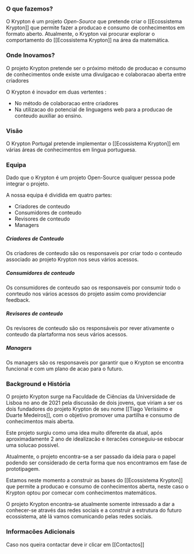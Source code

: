 ### O que fazemos?

O Krypton é um projeto *Open-Source* que pretende criar o [[Ecossistema Krypton]] que permite fazer a producao e consumo de conhecimentos em formato aberto.
Atualmente, o Krypton vai procurar explorar o comportamento do [[Ecossistema Krypton]] na área da matemática.

### Onde Inovamos?

O projeto Krypton pretende ser o próximo método de producao e consumo de conhecimentos onde existe uma divulgacao e colaboracao aberta entre criadores

O Krypton é inovador em duas vertentes :
- No método de colaboracao entre criadores
- Na utilizacao do potencial de linguagens web para a producao de conteudo auxiliar ao ensino.

### Visão

O Krypton Portugal pretende implementar o [[Ecossistema Krypton]] em várias áreas de conhecimentos em lingua portuguesa.

### Equipa

Dado que o Krypton é um projeto Open-Source qualquer pessoa pode integrar o projeto.

A nossa equipa é dividida em quatro partes:
- Criadores de conteudo
- Consumidores de conteudo
- Revisores de conteudo
- Managers

##### Criadores de Conteudo
Os criadores de conteudo são os responsaveis por criar todo o conteudo associado ao projeto Krypton nos seus vários acessos.

##### Consumidores de conteudo
Os consumidores de conteudo sao os responsaveis por consumir todo o conrteudo nos vários acessos do projeto assim como providenciar feedback.

##### Revisores de conteudo
Os revisores de conteudo são os responsáveis por rever ativamente o conteudo da plartaforma nos seus vários acessos.

##### Managers
Os managers são os responsaveis por garantir que o Krypton se encontra funcional e com um plano de acao para o futuro.

### Background e História

O projeto Krypton surge na Faculdade de Ciências da Universidade de Lisboa no ano de $2021$ pela discussão de dois jovens, que viriam a ser os dois fundadores do projeto Krypton de seu nome [[Tiago Veríssimo e Duarte Medeiros]], com o objetivo promover uma partilha e consumo de conhecimentos mais aberta.

Este projeto surgiu como uma idea muito diferente da atual, após aproximadamente $2$ ano de idealizacão e iteracões conseguiu-se esbocar uma solucao possivel.

Atualmente, o projeto encontra-se a ser passado da ideia para o papel podendo ser considerado de certa forma que nos encontramos em fase de prototipagem.

Estamos neste momento a construir as bases do [[Ecossistema Krypton]] que permite a producao e consumo de conhecimentos aberta, neste caso o Krypton optou por comecar com conhecimentos matemáticos.

O projeto Krypton encontra-se atualmente somente intressado a dar a conhecer-se através das redes sociais e a construir a estrutura do futuro ecossistema, até lá vamos comunicando pelas redes sociais.

### Informacões Adicionais

Caso nos queira contactar deve ir clicar em [[Contactos]]